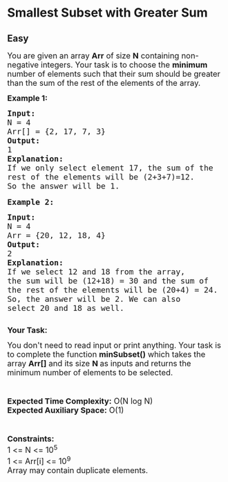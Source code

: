 # Smallest Subset with Greater Sum
## Easy 
<div class="problems_problem_content__Xm_eO"><p><span style="font-size:18px">You are given an array <strong>Arr</strong> of size <strong>N</strong> containing&nbsp;non-negative integers. Your task is to choose&nbsp;the <strong>minimum</strong> number of elements such that their sum should be greater than the sum of the rest of the elements of the array.</span></p>

<p><span style="font-size:18px"><strong>Example 1:</strong></span></p>

<pre><span style="font-size:18px"><strong>Input:</strong></span>
<span style="font-size:18px">N = 4&nbsp;</span>
<span style="font-size:18px">Arr[] = {2, 17, 7, 3}</span>
<strong><span style="font-size:18px">Output:</span></strong>
<span style="font-size:18px">1</span>
<strong><span style="font-size:18px">Explanation:</span></strong>
<span style="font-size:18px">If we only select element 17, the sum of the 
rest of the elements will be (2+3+7)=12.
So the answer will be 1.</span>

<strong><span style="font-size:18px">Example 2:</span></strong></pre>

<pre><strong><span style="font-size:18px">Input:</span></strong>
<span style="font-size:18px">N = 4</span>
<span style="font-size:18px">Arr = {20, 12, 18, 4}</span>
<strong><span style="font-size:18px">Output:</span></strong>
<span style="font-size:18px">2</span>
<strong><span style="font-size:18px">Explanation:
</span></strong><span style="font-size:18px">If we select 12 and 18 from the array, 
the sum will be (12+18) = 30 and the sum of 
the rest of the elements will be (20+4) = 24. 
So, the answer will be 2. We can also 
select 20 and 18 as well.</span>

</pre>

<p><strong><span style="font-size:18px">Your Task:</span></strong></p>

<p><span style="font-size:18px">You don't need to read input or print anything. Your task is to complete the function <strong>minSubset()</strong>&nbsp;which takes the array&nbsp;<strong>Arr[]</strong>&nbsp;and its size <strong>N&nbsp;</strong>as inputs and returns the minimum number of elements to be selected.</span></p>

<p>&nbsp;</p>

<p><span style="font-size:18px"><strong>Expected Time Complexity:</strong>&nbsp;O(N log N)<br>
<strong>Expected Auxiliary Space:</strong>&nbsp;O(1)</span></p>

<p>&nbsp;</p>

<p><span style="font-size:18px"><strong>Constraints:</strong><br>
1 &lt;= N&nbsp;&lt;= 10<sup>5</sup><br>
1 &lt;= Arr[i] &lt;= 10<sup>9</sup><br>
Array may contain duplicate elements.&nbsp;</span></p>
</div>